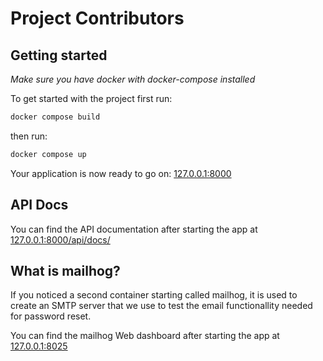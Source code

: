 # Project Contributors

## Getting started

_Make sure you have docker with docker-compose installed_

To get started with the project first run:

```bash
docker compose build
```

then run:

```bash
docker compose up
```

Your application is now ready to go on: [127.0.0.1:8000](http://127.0.0.1:8000)

## API Docs

You can find the API documentation after starting the app at [127.0.0.1:8000/api/docs/](http://127.0.0.1:8000/api/docs/)

## What is mailhog?

If you noticed a second container starting called mailhog, it is used to create an SMTP server that we use
to test the email functionallity needed for password reset.

You can find the mailhog Web dashboard after starting the app at [127.0.0.1:8025](http://127.0.0.1:8025)
